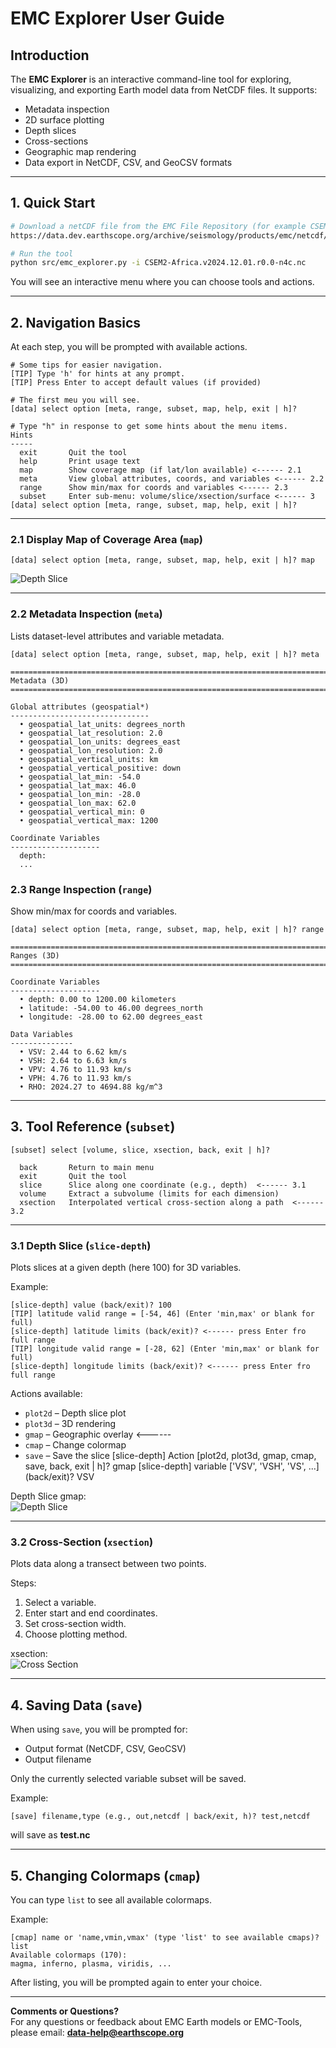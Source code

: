 # EMC Explorer User Guide

## Introduction
The **EMC Explorer** is an interactive command-line tool for exploring, visualizing, and exporting Earth model data from NetCDF files. It supports:

- Metadata inspection
- 2D surface plotting
- Depth slices
- Cross-sections
- Geographic map rendering
- Data export in NetCDF, CSV, and GeoCSV formats

---

## 1. Quick Start

```bash
# Download a netCDF file from the EMC File Repository (for example CSEM2-Africa.v2024.12.01.r0.0-n4c.nc)
https://data.dev.earthscope.org/archive/seismology/products/emc/netcdf/CSEM2-Africa.v2024.12.01.r0.0-n4c.nc

# Run the tool
python src/emc_explorer.py -i CSEM2-Africa.v2024.12.01.r0.0-n4c.nc
```

You will see an interactive menu where you can choose tools and actions.

---

## 2. Navigation Basics

At each step, you will be prompted with available actions.  
```
# Some tips for easier navigation.
[TIP] Type 'h' for hints at any prompt.
[TIP] Press Enter to accept default values (if provided)

# The first meu you will see.
[data] select option [meta, range, subset, map, help, exit | h]?

# Type "h" in response to get some hints about the menu items.
Hints
-----
  exit       Quit the tool
  help       Print usage text
  map        Show coverage map (if lat/lon available) <------ 2.1
  meta       View global attributes, coords, and variables <------ 2.2
  range      Show min/max for coords and variables <------ 2.3
  subset     Enter sub-menu: volume/slice/xsection/surface <------ 3
[data] select option [meta, range, subset, map, help, exit | h]?
```

---

### 2.1 Display Map of Coverage Area (`map`)

```
[data] select option [meta, range, subset, map, help, exit | h]? map
```

![Depth Slice](../assets/image/Fig_0_map.png)

---

### 2.2 Metadata Inspection (`meta`)
Lists dataset-level attributes and variable metadata.

```
[data] select option [meta, range, subset, map, help, exit | h]? meta

========================================================================
Metadata (3D)
========================================================================

Global attributes (geospatial*)
-------------------------------
  • geospatial_lat_units: degrees_north
  • geospatial_lat_resolution: 2.0
  • geospatial_lon_units: degrees_east
  • geospatial_lon_resolution: 2.0
  • geospatial_vertical_units: km
  • geospatial_vertical_positive: down
  • geospatial_lat_min: -54.0
  • geospatial_lat_max: 46.0
  • geospatial_lon_min: -28.0
  • geospatial_lon_max: 62.0
  • geospatial_vertical_min: 0
  • geospatial_vertical_max: 1200

Coordinate Variables
--------------------
  depth:
  ...
```

### 2.3 Range Inspection (`range`)
Show min/max for coords and variables.

```
[data] select option [meta, range, subset, map, help, exit | h]? range

========================================================================
Ranges (3D)
========================================================================

Coordinate Variables
--------------------
  • depth: 0.00 to 1200.00 kilometers
  • latitude: -54.00 to 46.00 degrees_north
  • longitude: -28.00 to 62.00 degrees_east

Data Variables
--------------
  • VSV: 2.44 to 6.62 km/s
  • VSH: 2.64 to 6.63 km/s
  • VPV: 4.76 to 11.93 km/s
  • VPH: 4.76 to 11.93 km/s
  • RHO: 2024.27 to 4694.88 kg/m^3
```

---

## 3. Tool Reference (`subset`)

```
[subset] select [volume, slice, xsection, back, exit | h]?

  back       Return to main menu
  exit       Quit the tool
  slice      Slice along one coordinate (e.g., depth)  <------ 3.1
  volume     Extract a subvolume (limits for each dimension)
  xsection   Interpolated vertical cross-section along a path  <------ 3.2
```
---

### 3.1 Depth Slice (`slice-depth`)
Plots slices at a given depth (here 100) for 3D variables.

Example:
```
[slice-depth] value (back/exit)? 100 
[TIP] latitude valid range = [-54, 46] (Enter 'min,max' or blank for full)
[slice-depth] latitude limits (back/exit)? <------ press Enter fro full range
[TIP] longitude valid range = [-28, 62] (Enter 'min,max' or blank for full)
[slice-depth] longitude limits (back/exit)? <------ press Enter fro full range
```

Actions available:
- `plot2d` – Depth slice plot
- `plot3d` – 3D rendering
- `gmap` – Geographic overlay <------
- `cmap` – Change colormap
- `save` – Save the slice
[slice-depth] Action [plot2d, plot3d, gmap, cmap, save, back, exit | h]? gmap
[slice-depth] variable ['VSV', 'VSH', 'VS', ...] (back/exit)? VSV

Depth Slice gmap:  
![Depth Slice](../assets/image/Fig_1_depth_slice.png)

---

### 3.2 Cross-Section (`xsection`)
Plots data along a transect between two points.

Steps:
1. Select a variable.
2. Enter start and end coordinates.
3. Set cross-section width.
4. Choose plotting method.

xsection:  
![Cross Section](../assets/image/Fig_2_xsection.png)

---

## 4. Saving Data (`save`)

When using `save`, you will be prompted for:
- Output format (NetCDF, CSV, GeoCSV)
- Output filename

Only the currently selected variable subset will be saved.

Example:
```
[save] filename,type (e.g., out,netcdf | back/exit, h)? test,netcdf
```
will save as **test.nc**

---

## 5. Changing Colormaps (`cmap`)

You can type `list` to see all available colormaps.

Example:
```
[cmap] name or 'name,vmin,vmax' (type 'list' to see available cmaps)? list
Available colormaps (170):
magma, inferno, plasma, viridis, ...
```

After listing, you will be prompted again to enter your choice.

---

**Comments or Questions?**  
For any questions or feedback about EMC Earth models or EMC-Tools,  
please email: **[data-help@earthscope.org](mailto:data-help@earthscope.org)**  